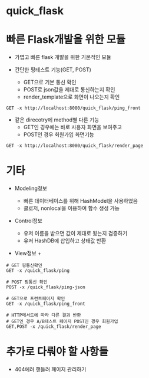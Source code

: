 # quick_flask

# 빠른 Flask개발을 위한 모듈

- 가볍고 빠른 flask 개발을 위한 기본적인 모듈

- 간단한 핑테스트 기능(GET, POST)
	+ GET으로 기본 통신 확인
	+ POST로 json값을 제대로 통신하는지 확인
	+ render_template으로 화면이 나오는지 확인
```
GET -x http://localhost:8080/quick_flask/ping_front
```
- 같은 direcotry에 method별 다른 기능
	+ GET인 경우에는 바로 사용자 화면을 보여주고
	+ POST인 경우 회원가입 화면기능
```
GET -x http://localhost:8080/quick_flask/render_page
```

# 기타

- Modeling정보
	+ 빠른 데이터베이스를 위해 HashModel을 사용하였음
	+ 클로저, nonlocal을 이용하여 함수 생성 가능

- Control정보
	+ 유저 이름을 받으면 값이 제대로 됬는지 검증하기
	+ 유저  HashDB에 삽입하고 상태값 반환 

- View정보
	+ 

```
# GET 핑통신확인
GET -x /quick_flask/ping

# POST 핑통신 확인
POST -x /quick_flask/ping-json

# GET으로 프런트페이지 확인
GET -x /quick_flask/ping_front

# HTTP메서드에 따라 다른 결과 반환
# GET인 경우 A/B테스트 페이지 POST인 경우 회원가입
GET,POST -x /quick_flask/render_page
```

# 추가로 다뤄야 할 사항들

- 404에러 핸들러 페이지 관리하기